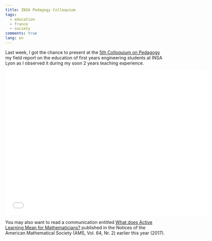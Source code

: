 ```yaml
---
title: INSA Pedagogy Colloquium
tags:
  - education
  - france
  - society
comments: true
lang: en
---
```


Last week, I got the chance to present at the [5th Colloquium on Pedagogy][site] my field report on the education of first years engineering students at INSA Lyon as I observed it during my soon 2 years teaching experience.

<div class="thumbnail" markdown="0" style="width:650px">
  <iframe src="//slides.com/rriemann/insa-experience/embed?style=light" width="640" height="460" scrolling="no" frameborder="0" webkitallowfullscreen mozallowfullscreen allowfullscreen></iframe>
</div>

[site]: https://pedago-insa2017.sciencesconf.org/

You may also want to read a communication entitled [What does Active Learning Mean for Mathematicians?][ams] published in the Notices of the American Mathematical Society (AMS, Vol. 64, Nr. 2) earlier this year (2017).

[ams]: https://pdfs.semanticscholar.org/b6c5/05050ae4e79028ee2dda2fb89935b495e9b0.pdf
